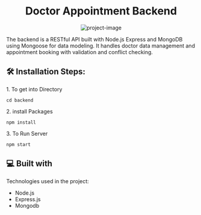 <h1 align="center" id="title">Doctor Appointment Backend</h1>

<p align="center"><img src="https://socialify.git.ci/YaswanthPalivela/Doctor-Appointment-Backend/image?custom_language=Node.js&amp;language=1&amp;name=1&amp;owner=1&amp;stargazers=1&amp;theme=Dark" alt="project-image"></p>

<p id="description">The backend is a RESTful API built with Node.js Express and MongoDB using Mongoose for data modeling. It handles doctor data management and appointment booking with validation and conflict checking.</p>

<h2>🛠️ Installation Steps:</h2>

<p>1. To get into Directory</p>

```
cd backend
```

<p>2. install Packages</p>

```
npm install
```

<p>3. To Run Server</p>

```
npm start
```

  
  
<h2>💻 Built with</h2>

Technologies used in the project:

*   Node.js
*   Express.js
*   Mongodb
